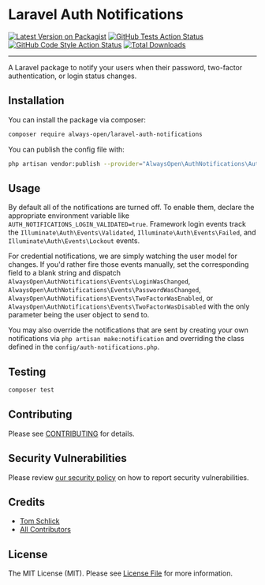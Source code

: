 # Laravel Auth Notifications

[![Latest Version on Packagist](https://img.shields.io/packagist/v/always-open/laravel-auth-notifications.svg?style=flat-square)](https://packagist.org/packages/always-open/laravel-auth-notifications)
[![GitHub Tests Action Status](https://img.shields.io/github/workflow/status/always-open/laravel-auth-notifications/run-tests?label=tests)](https://github.com/always-open/laravel-auth-notifications/actions?query=workflow%3Arun-tests+branch%3Amain)
[![GitHub Code Style Action Status](https://img.shields.io/github/workflow/status/always-open/laravel-auth-notifications/Check%20&%20fix%20styling?label=code%20style)](https://github.com/always-open/laravel-auth-notifications/actions?query=workflow%3A"Check+%26+fix+styling"+branch%3Amain)
[![Total Downloads](https://img.shields.io/packagist/dt/always-open/laravel-auth-notifications.svg?style=flat-square)](https://packagist.org/packages/always-open/laravel-auth-notifications)

---
A Laravel package to notify your users when their password, two-factor authentication, or login status changes.

## Installation

You can install the package via composer:

```bash
composer require always-open/laravel-auth-notifications
```

You can publish the config file with:
```bash
php artisan vendor:publish --provider="AlwaysOpen\AuthNotifications\AuthNotificationsServiceProvider" --tag="laravel-auth-notifications-config"
```

## Usage

By default all of the notifications are turned off. To enable them, declare the appropriate environment variable like `AUTH_NOTIFICATIONS_LOGIN_VALIDATED=true`. Framework login events track the `Illuminate\Auth\Events\Validated`, `Illuminate\Auth\Events\Failed`, and `Illuminate\Auth\Events\Lockout` events. 

For credential notifications, we are simply watching the user model for changes. If you'd rather fire those events manually, set the corresponding field to a blank string and dispatch `AlwaysOpen\AuthNotifications\Events\LoginWasChanged`, `AlwaysOpen\AuthNotifications\Events\PasswordWasChanged`, `AlwaysOpen\AuthNotifications\Events\TwoFactorWasEnabled`, or `AlwaysOpen\AuthNotifications\Events\TwoFactorWasDisabled` with the only parameter being the user object to send to.

You may also override the notifications that are sent by creating your own notifications via `php artisan make:notification` and overriding the class defined in the `config/auth-notifications.php`.

## Testing

```bash
composer test
```

## Contributing

Please see [CONTRIBUTING](.github/CONTRIBUTING.md) for details.

## Security Vulnerabilities

Please review [our security policy](../../security/policy) on how to report security vulnerabilities.

## Credits

- [Tom Schlick](https://github.com/tomschlick)
- [All Contributors](../../contributors)

## License

The MIT License (MIT). Please see [License File](LICENSE.md) for more information.
